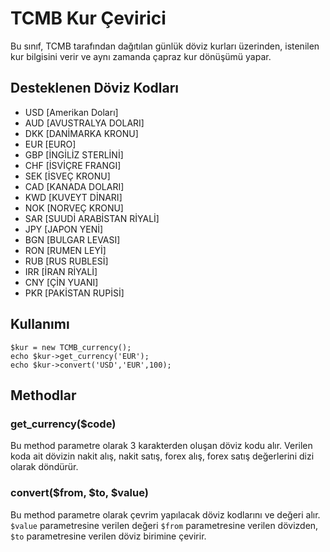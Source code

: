 # TCMB Kur Çevirici
Bu sınıf, TCMB tarafından dağıtılan günlük döviz kurları üzerinden, istenilen kur bilgisini verir ve aynı zamanda çapraz kur dönüşümü yapar.

## Desteklenen Döviz Kodları
 * USD [Amerikan Doları]
 * AUD [AVUSTRALYA DOLARI]
 * DKK [DANİMARKA KRONU]
 * EUR [EURO]
 * GBP [İNGİLİZ STERLİNİ]
 * CHF [İSVİÇRE FRANGI]
 * SEK [İSVEÇ KRONU]
 * CAD [KANADA DOLARI]
 * KWD [KUVEYT DİNARI]
 * NOK [NORVEÇ KRONU]
 * SAR [SUUDİ ARABİSTAN RİYALİ]
 * JPY [JAPON YENİ]
 * BGN [BULGAR LEVASI]
 * RON [RUMEN LEYİ]
 * RUB [RUS RUBLESİ]
 * IRR [İRAN RİYALİ]
 * CNY [ÇİN YUANI]
 * PKR [PAKİSTAN RUPİSİ]

## Kullanımı
```
$kur = new TCMB_currency();
echo $kur->get_currency('EUR');
echo $kur->convert('USD','EUR',100);
```
## Methodlar
### get_currency($code)
Bu method parametre olarak 3 karakterden oluşan döviz kodu alır. Verilen koda ait dövizin nakit alış, nakit satış, forex alış, forex satış değerlerini dizi olarak döndürür.

### convert($from, $to, $value)
Bu method parametre olarak çevrim yapılacak döviz kodlarını ve değeri alır. `$value` parametresine verilen değeri `$from` parametresine verilen dövizden, `$to` parametresine verilen döviz birimine çevirir.
